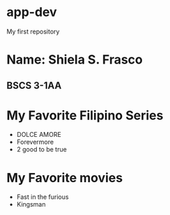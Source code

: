 # app-dev
My first repository

# Name: **Shiela S. Frasco**
## BSCS 3-1AA 

# My Favorite Filipino Series 
- DOLCE AMORE
- Forevermore
- 2 good to be true

# My Favorite movies
- Fast in the furious
- Kingsman

